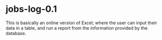 # jobs-log-0.1


This is basically an online version of Excel; where the user can input their data in a table, and run a report from the information provided by the database. 
